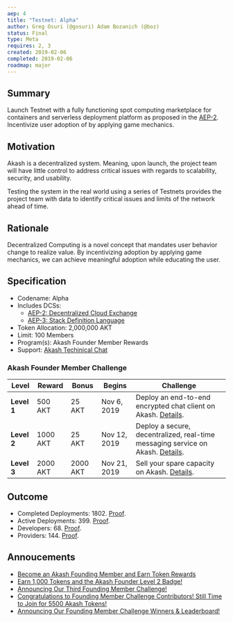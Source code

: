 ```yaml
---
aep: 4
title: "Testnet: Alpha"
author: Greg Osuri (@gosuri) Adam Bozanich (@boz)
status: Final
type: Meta
requires: 2, 3
created: 2019-02-06
completed: 2019-02-06
roadmap: major
---
```


## Summary

Launch Testnet with a fully functioning spot computing marketplace for containers and serverless deployment platform as proposed in the [AEP-2](/spec/aep-2). Incentivize user adoption of by applying game mechanics.

## Motivation

Akash is a decentralized system. Meaning, upon launch, the project team will have little control to address critical issues with regards to scalability, security, and usability.

Testing the system in the real world using a series of Testnets provides the project team with data to identify critical issues and limits of the network ahead of time.

## Rationale

Decentralized Computing is a novel concept that mandates user behavior change to realize value. By incentivizing adoption by applying game mechanics, we can achieve meaningful adoption while educating the user.

## Specification

- Codename: Alpha
- Includes DCSs:
  - [AEP-2: Decentralized Cloud Exchange](/spec/aep-2)
  - [AEP-3: Stack Definition Language](/spec/aep-3)
- Token Allocation: 2,000,000 AKT
- Limit: 100 Members
- Program(s): Akash Founder Member Rewards
- Support: [Akash Techinical Chat](https://akash.network/chat)

### Akash Founder Member Challenge

| Level       | Reward   | Bonus    | Begins       | Challenge                                                                                                                                                   |
| ----------- | -------- | -------- | ------------ | ----------------------------------------------------------------------------------------------------------------------------------------------------------- |
| **Level 1** | 500 AKT  | 25 AKT   | Nov 6, 2019  | Deploy an end-to-end encrypted chat client on Akash. [Details](https://github.com/ovrclk/ecosystem/blob/master/founders/level1/README.md).                  |
| **Level 2** | 1000 AKT | 25 AKT   | Nov 12, 2019 | Deploy a secure, decentralized, real-time messaging service on Akash. [Details](https://github.com/ovrclk/ecosystem/blob/master/founders/level2/README.md). |
| **Level 3** | 2000 AKT | 2000 AKT | Nov 21, 2019 | Sell your spare capacity on Akash. [Details](https://github.com/ovrclk/ecosystem/blob/master/founders/level3/README.md).                                    |

## Outcome

- Completed Deployments: 1802. [Proof](https://github.com/akash-network/AEP/blob/main/assets/aep-4/orders.json).
- Active Deployments: 399. [Proof](https://github.com/akash-network/AEP/blob/main/assets/aep-4/fulfillments.json).
- Developers: 68. [Proof](https://github.com/ovrclk/ecosystem/graphs/contributors).
- Providers: 144. [Proof](https://akash.vitwit.com).

## Annoucements

- [Become an Akash Founding Member and Earn Token Rewards](https://akash.network/blog/become-and-akash-founding-member-and-earn-token-rewards/)
- [Earn 1,000 Tokens and the Akash Founder Level 2 Badge!](https://akash.network/blog/earn-1000-tokens-and-the-akash-founder-level-2-badge/)
- [Announcing Our Third Founding Member Challenge!](https://akash.network/blog/announcing-our-third-founding-member-challenge-earn-2000-akash-tokens/)
- [Congratulations to Founding Member Challenge Contributors! Still Time to Join for 5500 Akash Tokens!](https://akash.network/blog/congratulations-to-founding-member-challenge-contributors-still-time-to-join-for-5500-akash-tokens)
- [Announcing Our Founding Member Challenge Winners & Leaderboard!](https://akash.network/blog/announcing-our-founding-member-challenge-winners-leaderboard)
